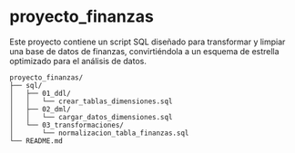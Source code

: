 # proyecto_finanzas
Este proyecto contiene un script SQL diseñado para transformar y limpiar una base de datos de finanzas, convirtiéndola a un esquema de estrella optimizado para el análisis de datos.
```
proyecto_finanzas/
├── sql/
│   ├── 01_ddl/
│   │   └── crear_tablas_dimensiones.sql
│   ├── 02_dml/
│   │   └── cargar_datos_dimensiones.sql
│   └── 03_transformaciones/
│       └── normalizacion_tabla_finanzas.sql
└── README.md
```

